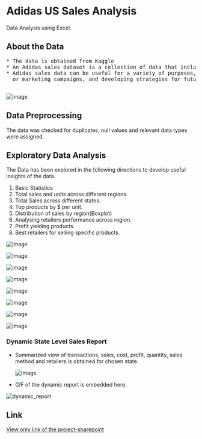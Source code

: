# Adidas US Sales Analysis 

Data Analysis using Excel. 

## About the Data	

<pre>
* The data is obtained from Kaggle 
* An Adidas sales dataset is a collection of data that includes information on the sales of Adidas products.
* Adidas sales data can be useful for a variety of purposes, such as analyzing sales trends, identifying successful products 
  or marketing campaigns, and developing strategies for future sales. 
	
</pre>

![image](https://github.com/pooja614/excel_projects/assets/69869583/afb022e0-96e5-438d-8873-57cd1f0a2e36)
 
## Data Preprocessing 
The data was checked for duplicates, null values and relevant data types were assigned. 

## Exploratory Data Analysis
The Data has been explored in the following directions to develop useful insights of the data. 
1. Basic Statistics
2. Total sales and units across different regions.
3. Total Sales across different states.
4. Top products by $ per unit.
5. Distribution of sales by region(Boxplot)
6. Analysing retailers performance across region.
7. Profit yielding products.
8. Best retailers for selling specific products.

	
![image](https://github.com/pooja614/excel_projects/assets/69869583/dcfd9c7c-57c1-4f19-bdd1-ac727da1c295)


![image](https://github.com/pooja614/excel_projects/assets/69869583/2d4549d5-89c2-4e99-a03b-a53111c6bbf8)

![image](https://github.com/pooja614/excel_projects/assets/69869583/7e164887-e8f7-4cbd-bc22-dd6900aa95d9) 
	
![image](https://github.com/pooja614/excel_projects/assets/69869583/86e5febc-1b07-46db-8ce7-fa22da6dd49f)

					
					
![image](https://github.com/pooja614/excel_projects/assets/69869583/8bbc79f0-ddf6-431c-9bd2-1e391e39ae2c)

					


![image](https://github.com/pooja614/excel_projects/assets/69869583/dc2ae818-b61f-4eb7-be6e-cbb0feedc228) 

![image](https://github.com/pooja614/excel_projects/assets/69869583/9008d583-ec7a-4204-8bce-0822c156867b) 

![image](https://github.com/pooja614/excel_projects/assets/69869583/916541d5-416c-4a4d-ad4e-9da5616706eb)

### Dynamic State Level Sales Report

* Summarized view of transactions, sales, cost, profit, quantity, sales method and retailers is obtained for chosen state.
 
  ![image](https://github.com/pooja614/excel_projects/assets/69869583/cbf999b7-fd0a-45c7-b17f-3ffe6b80c2fe)

* GIF of the dynamic report is embedded here. 

![dynamic_report](https://github.com/pooja614/excel_projects/assets/69869583/54b62911-e0ab-43da-981d-4d8d1d4990c4)


## Link  
<a href="https://resonatedatabi-my.sharepoint.com/:x:/g/personal/poojads_resonatedatabi_onmicrosoft_com/Eb64dhiDL9tGice5YMOReJgBWDLxfSNLvFzWduU3cB-zqA?e=3GFKve" 
 target="_blank" rel="noopener noreferrer">View only link of the project-sharepoint</a> 



										
										









